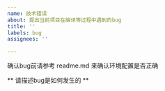 ```yaml
---
name: 技术错误
about: 提出当前项目在编译等过程中遇到的bug
title: ''
labels: bug
assignees: ''

---
```


确认bug前请参考 readme.md 来确认环境配置是否正确

** 请描述bug是如何发生的 **

